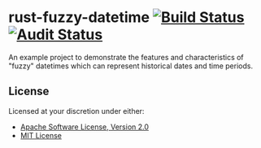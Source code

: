 # rust-fuzzy-datetime [![Build Status][build.svg]][build] [![Audit Status][audit.svg]][audit]

An example project to demonstrate the features and characteristics of "fuzzy" datetimes which can represent historical 
dates and time periods.

## License

Licensed at your discretion under either:

 - [Apache Software License, Version 2.0](./LICENSE-APACHE)
 - [MIT License](./LICENSE-MIT)

 [audit]: https://github.com/naftulikay/rust-fuzzy-datetime/actions/workflows/audit.yml
 [audit.svg]: https://github.com/naftulikay/rust-fuzzy-datetime/actions/workflows/audit.yml/badge.svg
 [build]: https://github.com/naftulikay/rust-fuzzy-datetime/actions/workflows/rust.yml
 [build.svg]: https://github.com/naftulikay/rust-fuzzy-datetime/actions/workflows/rust.yml/badge.svg